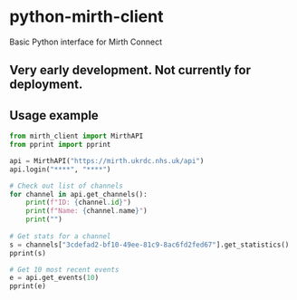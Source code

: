 # python-mirth-client
Basic Python interface for Mirth Connect

## Very early development. Not currently for deployment.

## Usage example
```python
from mirth_client import MirthAPI
from pprint import pprint

api = MirthAPI("https://mirth.ukrdc.nhs.uk/api")
api.login("****", "****")

# Check out list of channels
for channel in api.get_channels():
    print(f"ID: {channel.id}")
    print(f"Name: {channel.name}")
    print("")
    
# Get stats for a channel
s = channels["3cdefad2-bf10-49ee-81c9-8ac6fd2fed67"].get_statistics()
pprint(s)

# Get 10 most recent events
e = api.get_events(10)
pprint(e)
```
